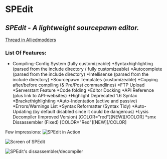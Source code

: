 # SPEdit
## _SPEdit - A lightweight sourcepawn editor._

[Thread in Alliedmodders](https://forums.alliedmods.net/showthread.php?t=259917)

### List Of Features:
* Compiling-Config System (fully customizeable)
*Syntaxhighlighting (parsed from the include directory / fully customizeable)
*Autocomplete (parsed from the include directory)
*Intellisense (parsed from the include directory)
*Sourcepawn Templates (customizeable)
*Copying after/before compiling (& Pre/Post commandlines)
*FTP Upload
*Serverstart Feature
*Code folding
*Editor Docking
*API Reference (plus link to API-websites)
*Highlight Deprecated 1.6 Syntax
*Brackethighlighting
*Auto-Indentation (active and passive)
*Errors/Warnings List
*Syntax Reformatter (Syntax Tidy)
*Auto-Updating (by default disabled since it could be dangerous)
*Lysis Decompiler (Improved Version) [COLOR="red"][NEW][/COLOR]
*smx Dissassembler (Fixed) [COLOR="Red"][NEW][/COLOR]

Few impressions:
![SPEdit in Action](http://www.imageupload.co.uk/images/2015/03/15/SPEditDemoGif_1.gif)

![Screen of SPEdit](http://www.imageupload.co.uk/images/2015/03/15/SPEdit_Demo2.png)

![SPEdit's dissassembler/decompiler](https://www.imageupload.co.uk/images/2015/03/26/SpeditLysis1.png)